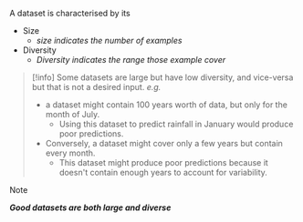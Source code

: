 A dataset is characterised by its 
- Size
	- *size indicates the number of examples*
- Diversity
	- *Diversity indicates the range those example cover*

>[!info] 
>Some datasets are large but have low diversity, and vice-versa but that is not a desired input. 
>*e.g.* 
>- a dataset might contain 100 years worth of data, but only for the month of July. 
>	- Using this dataset to predict rainfall in January would produce poor predictions.
>- Conversely, a dataset might cover only a few years but contain every month.
>	- This dataset might produce poor predictions because it doesn't contain enough years to account for variability.

>[!note] 
>***Good datasets are both large and diverse***
